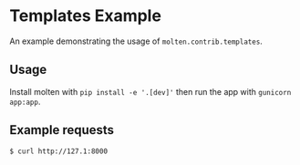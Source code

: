 # Templates Example

An example demonstrating the usage of `molten.contrib.templates`.

## Usage

Install molten with `pip install -e '.[dev]'` then run the app with
`gunicorn app:app`.

## Example requests

    $ curl http://127.1:8000
